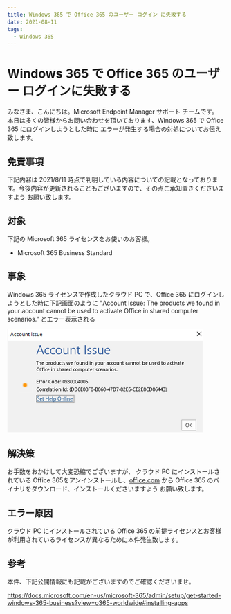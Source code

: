 ```yaml
---
title: Windows 365 で Office 365 のユーザー ログイン に失敗する
date: 2021-08-11
tags:
  - Windows 365
---
```


# Windows 365 で Office 365 のユーザー ログインに失敗する 

みなさま、こんにちは。Microsoft Endpoint Manager サポート チームです。
本日は多くの皆様からお問い合わせを頂いております、Windows 365 で Office 365 にログインしようとした時に
エラーが発生する場合の対処についてお伝え致します。

## 免責事項

下記内容は 2021/8/11 時点で判明している内容についての記載となっております。今後内容が更新されることもございますので、その点ご承知置きくださいますよう
お願い致します。

## 対象

下記の Microsoft 365 ライセンスをお使いのお客様。

- Microsoft 365 Business Standard

## 事象

Windows 365 ライセンスで作成したクラウド PC で、Office 365 にログインしようとした時に下記画面のように
"Account Issue: The products we found in your account cannot be used to activate Office in shared computer scenarios." とエラー表示される

![](./2021-08-11_02/20210811_02_01.png)

## 解決策

お手数をおかけして大変恐縮でございますが、
クラウド PC にインストールされている Office 365をアンインストールし、[office.com](https://www.office.com/) から Office 365 のバイナリをダウンロード、インストールくださいますよう
お願い致します。

## エラー原因

クラウド PC にインストールされている Office 365 の前提ライセンスとお客様が利用されているライセンスが異なるために本件発生致します。

## 参考

本件、下記公開情報にも記載がございますのでご確認くださいませ。

https://docs.microsoft.com/en-us/microsoft-365/admin/setup/get-started-windows-365-business?view=o365-worldwide#installing-apps